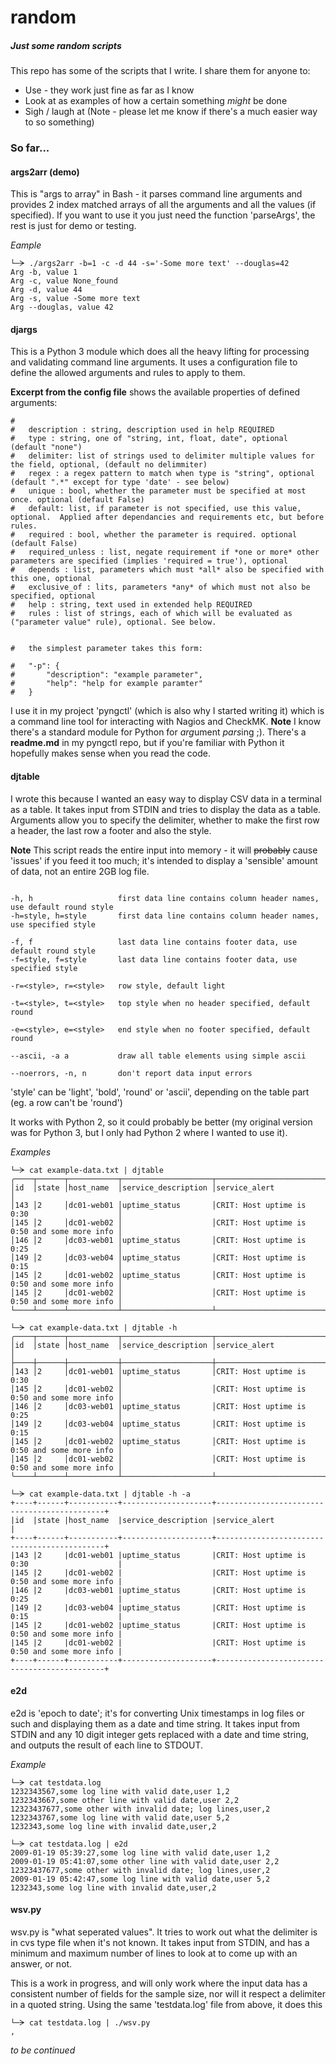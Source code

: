 # random
##### Just some random scripts
This repo has some of the scripts that I write.  I share them for anyone to:
* Use - they work just fine as far as I know
* Look at as examples of how a certain something _might_ be done
* Sigh / laugh at (Note - please let me know if there's a much easier way to so something)

### So far...
#### args2arr (demo)
This is "args to array" in Bash - it parses command line arguments and provides 2 index matched arrays of all the arguments and all the values (if specified).  If you want to use it you just need the function 'parseArgs', the rest is just for demo or testing.

*Eample*
```
└─ᗒ ./args2arr -b=1 -c -d 44 -s='-Some more text' --douglas=42
Arg -b, value 1
Arg -c, value None_found
Arg -d, value 44
Arg -s, value -Some more text
Arg --douglas, value 42
```

#### djargs
This is a Python 3 module which does all the heavy lifting for processing and validating command line arguments.  It uses a configuration file to define the allowed arguments and rules to apply to them.

**Excerpt from the config file** shows the available properties of defined arguments:
```# valid 'fields' are:
#
#   description : string, description used in help REQUIRED
#   type : string, one of "string, int, float, date", optional (default "none")
#   delimiter: list of strings used to delimiter multiple values for the field, optional, (default no delimmiter)
#   regex : a regex pattern to match when type is "string", optional (default ".*" except for type 'date' - see below)
#   unique : bool, whether the parameter must be specified at most once. optional (default False)
#   default: list, if parameter is not specified, use this value, optional.  Applied after dependancies and requirements etc, but before rules.
#   required : bool, whether the parameter is required. optional (default False)
#   required_unless : list, negate requirement if *one or more* other parameters are specified (implies 'required = true'), optional
#   depends : list, parameters which must *all* also be specified with this one, optional
#   exclusive_of : lits, parameters *any* of which must not also be specified, optional
#   help : string, text used in extended help REQUIRED
#   rules : list of strings, each of which will be evaluated as ("parameter value" rule), optional. See below.


#   the simplest parameter takes this form:

#   "-p": {
#       "description": "example parameter",
#       "help": "help for example paramter"
#   }
```

I use it in my project 'pyngctl' (which is also why I started writing it) which is a command line tool for interacting with Nagios and CheckMK. **Note** I know there's a standard module for Python for *arg*ument *pars*ing ;). There's a **readme.md** in my pyngctl repo, but if you're familiar with Python it hopefully makes sense when you read the code.

#### djtable
I wrote this because I wanted an easy way to display CSV data in a terminal as a table.  It takes input from STDIN and tries to display the data as a table.  Arguments allow you to specify the delimiter, whether to make the first row a header, the last row a footer and also the style.  

**Note** This script reads the entire input into memory - it will ~~probably~~ cause 'issues' if you feed it too much; it's intended to display a 'sensible' amount of data, not an entire 2GB log file.
```-d=<delim>, d=<delim>   delimter to use for columns in each line; default is ;

-h, h                   first data line contains column header names, use default round style
-h=style, h=style       first data line contains column header names, use specified style

-f, f                   last data line contains footer data, use default round style
-f=style, f=style       last data line contains footer data, use specified style

-r=<style>, r=<style>   row style, default light

-t=<style>, t=<style>   top style when no header specified, default round

-e=<style>, e=<style>   end style when no footer specified, default round

--ascii, -a a           draw all table elements using simple ascii

--noerrors, -n, n       don't report data input errors
```
'style' can be 'light', 'bold', 'round' or 'ascii', depending on the table part (eg. a row can't be 'round')

It works with Python 2, so it could probably be better (my original version was for Python 3, but I only had Python 2 where I wanted to use it).

*Examples*
```
└─ᗒ cat example-data.txt | djtable 
╭────┬──────┬───────────┬────────────────────┬─────────────────────────────────────────────╮
│id  │state │host_name  │service_description │service_alert                                │
│143 │2     │dc01-web01 │uptime_status       │CRIT: Host uptime is 0:30                    │
│145 │2     │dc01-web02 │                    │CRIT: Host uptime is 0:50 and some more info │
│146 │2     │dc03-web01 │uptime_status       │CRIT: Host uptime is 0:25                    │
│149 │2     │dc03-web04 │uptime_status       │CRIT: Host uptime is 0:15                    │
│145 │2     │dc01-web02 │uptime_status       │CRIT: Host uptime is 0:50 and some more info │
│145 │2     │dc01-web02 │                    │CRIT: Host uptime is 0:50 and some more info │
└────┴──────┴───────────┴────────────────────┴─────────────────────────────────────────────┘

└─ᗒ cat example-data.txt | djtable -h
╭────┬──────┬───────────┬────────────────────┬─────────────────────────────────────────────╮
│id  │state │host_name  │service_description │service_alert                                │
├────┼──────┼───────────┼────────────────────┼─────────────────────────────────────────────┤
│143 │2     │dc01-web01 │uptime_status       │CRIT: Host uptime is 0:30                    │
│145 │2     │dc01-web02 │                    │CRIT: Host uptime is 0:50 and some more info │
│146 │2     │dc03-web01 │uptime_status       │CRIT: Host uptime is 0:25                    │
│149 │2     │dc03-web04 │uptime_status       │CRIT: Host uptime is 0:15                    │
│145 │2     │dc01-web02 │uptime_status       │CRIT: Host uptime is 0:50 and some more info │
│145 │2     │dc01-web02 │                    │CRIT: Host uptime is 0:50 and some more info │
╰────┴──────┴───────────┴────────────────────┴─────────────────────────────────────────────╯

└─ᗒ cat example-data.txt | djtable -h -a
+----+------+-----------+--------------------+---------------------------------------------+
|id  |state |host_name  |service_description |service_alert                                |
+----+------+-----------+--------------------+---------------------------------------------+
|143 |2     |dc01-web01 |uptime_status       |CRIT: Host uptime is 0:30                    |
|145 |2     |dc01-web02 |                    |CRIT: Host uptime is 0:50 and some more info |
|146 |2     |dc03-web01 |uptime_status       |CRIT: Host uptime is 0:25                    |
|149 |2     |dc03-web04 |uptime_status       |CRIT: Host uptime is 0:15                    |
|145 |2     |dc01-web02 |uptime_status       |CRIT: Host uptime is 0:50 and some more info |
|145 |2     |dc01-web02 |                    |CRIT: Host uptime is 0:50 and some more info |
+----+------+-----------+--------------------+---------------------------------------------+
```

#### e2d
e2d is 'epoch to date'; it's for converting Unix timestamps in log files or such and displaying them as a date and time string. It takes input from STDIN and any 10 digit integer gets replaced with a date and time string, and outputs the result of each line to STDOUT.

*Example*
```
└─ᗒ cat testdata.log 
1232343567,some log line with valid date,user 1,2
1232343667,some other line with valid date,user 2,2
12323437677,some other with invalid date; log lines,user,2
1232343767,some log line with valid date,user 5,2
1232343,some log line with invalid date,user,2

└─ᗒ cat testdata.log | e2d
2009-01-19 05:39:27,some log line with valid date,user 1,2
2009-01-19 05:41:07,some other line with valid date,user 2,2
12323437677,some other with invalid date; log lines,user,2
2009-01-19 05:42:47,some log line with valid date,user 5,2
1232343,some log line with invalid date,user,2
```

#### wsv.py
wsv.py is "what seperated values". It tries to work out what the delimiter is in cvs type file when it's not known. It takes input from STDIN, and has a minimum and maximum number of lines to look at to come up with an answer, or not.

This is a work in progress, and will only work where the input data has a consistent number of fields for the sample size, nor will it respect a delimiter in a quoted string.  Using the same 'testdata.log' file from above, it does this
```
└─ᗒ cat testdata.log | ./wsv.py 
,
```




*to be continued*
